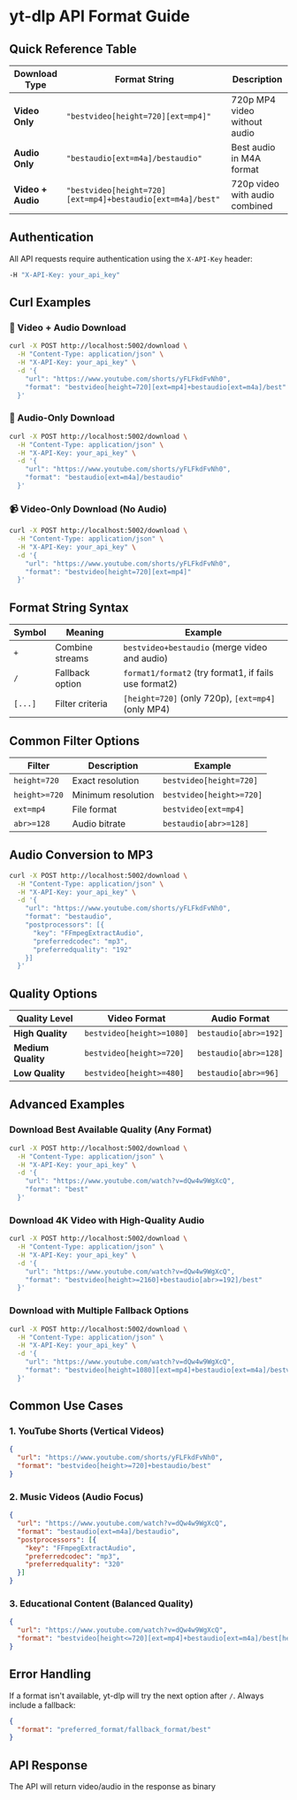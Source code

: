 # yt-dlp API Format Guide

## Quick Reference Table

| **Download Type** | **Format String** | **Description** |
|------------------|-------------------|-----------------|
| **Video Only** | `"bestvideo[height=720][ext=mp4]"` | 720p MP4 video without audio |
| **Audio Only** | `"bestaudio[ext=m4a]/bestaudio"` | Best audio in M4A format |
| **Video + Audio** | `"bestvideo[height=720][ext=mp4]+bestaudio[ext=m4a]/best"` | 720p video with audio combined |

## Authentication

All API requests require authentication using the `X-API-Key` header:

```bash
-H "X-API-Key: your_api_key"
```

## Curl Examples

### 🎥 Video + Audio Download
```bash
curl -X POST http://localhost:5002/download \
  -H "Content-Type: application/json" \
  -H "X-API-Key: your_api_key" \
  -d '{
    "url": "https://www.youtube.com/shorts/yFLFkdFvNh0",
    "format": "bestvideo[height=720][ext=mp4]+bestaudio[ext=m4a]/best"
  }'
```

### 🎵 Audio-Only Download
```bash
curl -X POST http://localhost:5002/download \
  -H "Content-Type: application/json" \
  -H "X-API-Key: your_api_key" \
  -d '{
    "url": "https://www.youtube.com/shorts/yFLFkdFvNh0",
    "format": "bestaudio[ext=m4a]/bestaudio"
  }'
```

### 📹 Video-Only Download (No Audio)
```bash
curl -X POST http://localhost:5002/download \
  -H "Content-Type: application/json" \
  -H "X-API-Key: your_api_key" \
  -d '{
    "url": "https://www.youtube.com/shorts/yFLFkdFvNh0",
    "format": "bestvideo[height=720][ext=mp4]"
  }'
```

## Format String Syntax

| **Symbol** | **Meaning** | **Example** |
|------------|-------------|-------------|
| `+` | Combine streams | `bestvideo+bestaudio` (merge video and audio) |
| `/` | Fallback option | `format1/format2` (try format1, if fails use format2) |
| `[...]` | Filter criteria | `[height=720]` (only 720p), `[ext=mp4]` (only MP4) |

## Common Filter Options

| **Filter** | **Description** | **Example** |
|------------|-----------------|-------------|
| `height=720` | Exact resolution | `bestvideo[height=720]` |
| `height>=720` | Minimum resolution | `bestvideo[height>=720]` |
| `ext=mp4` | File format | `bestvideo[ext=mp4]` |
| `abr>=128` | Audio bitrate | `bestaudio[abr>=128]` |

## Audio Conversion to MP3

```bash
curl -X POST http://localhost:5002/download \
  -H "Content-Type: application/json" \
  -H "X-API-Key: your_api_key" \
  -d '{
    "url": "https://www.youtube.com/shorts/yFLFkdFvNh0",
    "format": "bestaudio",
    "postprocessors": [{
      "key": "FFmpegExtractAudio",
      "preferredcodec": "mp3",
      "preferredquality": "192"
    }]
  }'
```

## Quality Options

| **Quality Level** | **Video Format** | **Audio Format** |
|------------------|------------------|------------------|
| **High Quality** | `bestvideo[height>=1080]` | `bestaudio[abr>=192]` |
| **Medium Quality** | `bestvideo[height>=720]` | `bestaudio[abr>=128]` |
| **Low Quality** | `bestvideo[height>=480]` | `bestaudio[abr>=96]` |

## Advanced Examples

### Download Best Available Quality (Any Format)
```bash
curl -X POST http://localhost:5002/download \
  -H "Content-Type: application/json" \
  -H "X-API-Key: your_api_key" \
  -d '{
    "url": "https://www.youtube.com/watch?v=dQw4w9WgXcQ",
    "format": "best"
  }'
```

### Download 4K Video with High-Quality Audio
```bash
curl -X POST http://localhost:5002/download \
  -H "Content-Type: application/json" \
  -H "X-API-Key: your_api_key" \
  -d '{
    "url": "https://www.youtube.com/watch?v=dQw4w9WgXcQ",
    "format": "bestvideo[height>=2160]+bestaudio[abr>=192]/best"
  }'
```

### Download with Multiple Fallback Options
```bash
curl -X POST http://localhost:5002/download \
  -H "Content-Type: application/json" \
  -H "X-API-Key: your_api_key" \
  -d '{
    "url": "https://www.youtube.com/watch?v=dQw4w9WgXcQ",
    "format": "bestvideo[height=1080][ext=mp4]+bestaudio[ext=m4a]/bestvideo[height=720]+bestaudio/best"
  }'
```

## Common Use Cases

### 1. YouTube Shorts (Vertical Videos)
```json
{
  "url": "https://www.youtube.com/shorts/yFLFkdFvNh0",
  "format": "bestvideo[height>=720]+bestaudio/best"
}
```

### 2. Music Videos (Audio Focus)
```json
{
  "url": "https://www.youtube.com/watch?v=dQw4w9WgXcQ",
  "format": "bestaudio[ext=m4a]/bestaudio",
  "postprocessors": [{
    "key": "FFmpegExtractAudio",
    "preferredcodec": "mp3",
    "preferredquality": "320"
  }]
}
```

### 3. Educational Content (Balanced Quality)
```json
{
  "url": "https://www.youtube.com/watch?v=dQw4w9WgXcQ",
  "format": "bestvideo[height<=720][ext=mp4]+bestaudio[ext=m4a]/best[height<=720]"
}
```

## Error Handling

If a format isn't available, yt-dlp will try the next option after `/`. Always include a fallback:

```json
{
  "format": "preferred_format/fallback_format/best"
}
```

## API Response

The API will return video/audio in the response as binary